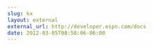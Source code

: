 ```yaml
---
slug: kx
layout: external
external_url: http://developer.espn.com/docs
date: 2012-03-05T08:58:06-06:00
---
```

